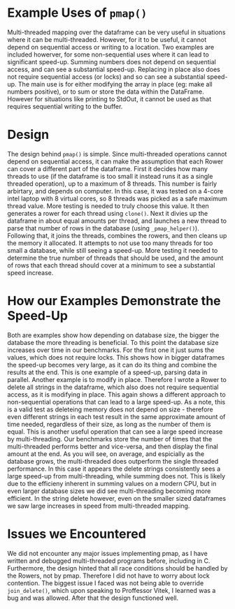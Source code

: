 # Example Uses of `pmap()`
Multi-threaded mapping over the dataframe can be very useful in situations where it can be multi-threaded.
However, for it to be useful, it cannot depend on sequential access or writing to a location. Two examples
are included howerver, for some non-sequential uses where it can lead to significant speed-up.
Summing numbers does not depend on sequential access, and can see a substantial speed-up. Replacing
in place also does not require sequential access (or locks) and so can see a substantial speed-up.
The main use is for either modifying the array in place (eg: make all numbers positive), or to 
sum or store the data within the DataFrame. However for situations like printing to StdOut, it cannot
be used as that requires sequential writing to the buffer.

# Design
The design behind `pmap()` is simple. Since multi-threaded operations cannot depend on sequential access,
it can make the assumption that each Rower can cover a different part of the dataframe. First it
decides how many threads to use (if the dataframe is too small it instead runs it as a single threaded operation),
up to a maximum of 8 threads. This number is fairly arbirtary, and depends on computer. In this case, it was
tested on a 4-core intel laptop with 8 virtual cores, so 8 threads was picked as a safe maximum thread value.
More testing is needed to truly choose this value. It then generates a rower for each thread using `clone()`.
Next it divies up the dataframe in about equal amounts per thread, and launches a new thread to parse
that number of rows in the database (using `_pmap_helper()`). Following that, it joins the threads, combines the rowers, and then 
cleans up the memory it allocated. It attempts to not use too many threads for too small a database, while still
seeing a speed-up. More testing it needed to determine the true number of threads that should be used, and the amount of rows
that each thread should cover at a minimum to see a substantial speed increase.

# How our Examples Demonstrate the Speed-Up
Both are examples show how depending on database size, the bigger the database the more threading 
is beneficial. To this point the database size increases over time in our benchmarks. For the first
one it just sums the values, which does not require locks. This shows how in bigger dataframes
the speed-up becomes very large, as it can do its thing and combine the results at the end.
This is one example of a speed-up, parsing data in parallel. Another example is to modify in place.
Therefore I wrote a Rower to delete all strings in the dataframe, which also does not require 
sequential access, as it is modifying in place. This again shows a different approach to 
non-sequential operations that can lead to a large speed-up. As a note, this is a valid test
as deleteing memory does not depend on size - therefore even different strings in each test
result in the same approximate amount of time needed, regardless of their size, as long as the
number of them is equal. This is another useful operation that can see a large speed increase
by multi-threading. Our benchmarks store the number of times that the multi-threaded performs 
better and vice-versa, and then display the final amount at the end. As you will see,
on average, and espicially as the database grows, the multi-threaded does outperform the
single threaded performance. In this case it appears the delete strings consistently
sees a large speed-up from multi-threading, while summing does not. This is likely due to the efficieny
inherent in summing values on a modern CPU, but in even larger database sizes we did see
multi-threading becoming more efficient. In the string delete however, even on the smaller sized
dataframes we saw large increases in speed from multi-threaded mapping.

# Issues we Encountered
We did not encounter any major issues implementing pmap, as I have written and debugged multi-threaded
programs before, including in C. Furthermore, the design hinted that all race conditions should be
handled by the Rowers, not by pmap. Therefore I did not have to worry about lock contention. The biggest
issue I faced was not being able to override `join_delete()`, which upon speaking to Proffessor Vitek,
I learned was a bug and was allowed. After that the design functioned well.
